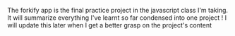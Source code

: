 The forkify app is the final practice project in the javascript class I'm taking.
It will summarize everything I've learnt so far condensed into one project !
I will update this later when I get a better grasp on the project's content
